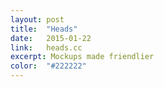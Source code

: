 ```yaml
---
layout: post
title:  "Heads"
date:   2015-01-22
link:   heads.cc
excerpt: Mockups made friendlier
color:  "#222222"
---
```


